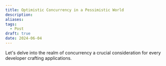 ```yaml
---
title: Optimistic Concurrency in a Pessimistic World
description: 
aliases: 
tags:
  - Post
draft: true
date: 2024-06-04
---
```

Let's delve into the realm of concurrency a crucial consideration for every developer crafting applications.

